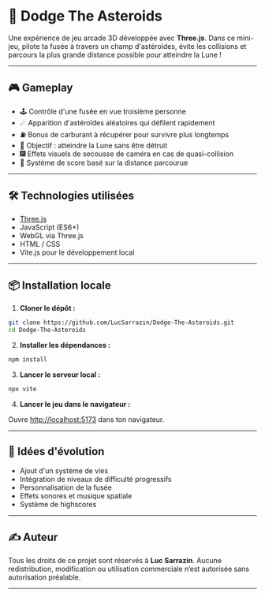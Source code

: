 # 🌠 Dodge The Asteroids

Une expérience de jeu arcade 3D développée avec **Three.js**. Dans ce mini-jeu, pilote ta fusée à travers un champ d'astéroïdes, évite les collisions et parcours la plus grande distance possible pour atteindre la Lune !

---

## 🎮 Gameplay

* 🕹 Contrôle d'une fusée en vue troisième personne
* ☄ Apparition d'astéroïdes aléatoires qui défilent rapidement
* ⛽ Bonus de carburant à récupérer pour survivre plus longtemps
* 🌙 Objectif : atteindre la Lune sans être détruit
* 🎆 Effets visuels de secousse de caméra en cas de quasi-collision
* 🧠 Système de score basé sur la distance parcourue

---

## 🛠 Technologies utilisées

* [Three.js](https://threejs.org/)
* JavaScript (ES6+)
* WebGL via Three.js
* HTML / CSS
* Vite.js pour le développement local

---

## 📦 Installation locale

1. **Cloner le dépôt :**

```bash
git clone https://github.com/LucSarrazin/Dodge-The-Asteroids.git
cd Dodge-The-Asteroids
```

2. **Installer les dépendances :**

```bash
npm install
```

3. **Lancer le serveur local :**

```bash
npx vite
```

4. **Lancer le jeu dans le navigateur :**

Ouvre [http://localhost:5173](http://localhost:5173) dans ton navigateur.

---

## 🎯 Idées d'évolution

* Ajout d'un système de vies
* Intégration de niveaux de difficulté progressifs
* Personnalisation de la fusée
* Effets sonores et musique spatiale
* Système de highscores

---

## ✍️ Auteur

Tous les droits de ce projet sont réservés à **Luc Sarrazin**. Aucune redistribution, modification ou utilisation commerciale n’est autorisée sans autorisation préalable.

---
